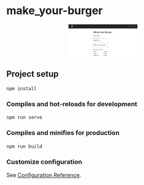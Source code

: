 # make_your-burger

 <div align="center">
    <img width="180px" src="public/readme.png" alt="make-your-burger" />
  </div>

## Project setup
```
npm install
```

### Compiles and hot-reloads for development
```
npm run serve
```

### Compiles and minifies for production
```
npm run build
```

### Customize configuration
See [Configuration Reference](https://cli.vuejs.org/config/).
